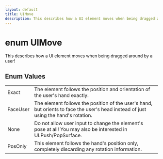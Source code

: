 ```yaml
---
layout: default
title: UIMove
description: This describes how a UI element moves when being dragged around by a user!
---
```

# enum UIMove

This describes how a UI element moves when being dragged
around by a user!

## Enum Values

|  |  |
|--|--|
|Exact|The element follows the position and orientation of the user's hand exactly.|
|FaceUser|The element follows the position of the user's hand, but orients to face the user's head instead of just using the hand's rotation.|
|None|Do not allow user input to change the element's pose at all! You may also be interested in UI.Push/PopSurface.|
|PosOnly|This element follows the hand's position only, completely discarding any rotation information.|
